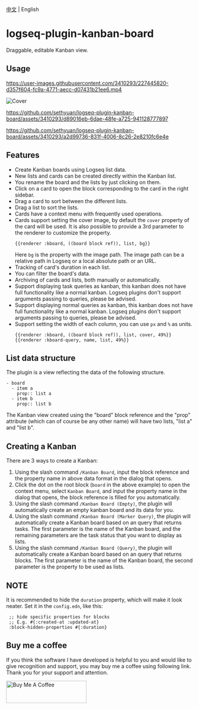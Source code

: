 [中文](README.md) | English

# logseq-plugin-kanban-board

Draggable, editable Kanban view.

## Usage

https://user-images.githubusercontent.com/3410293/227445820-d357f604-fc9a-4771-aecc-d07431b21ee6.mp4

![Cover](https://user-images.githubusercontent.com/3410293/229694906-398dba92-f208-482e-9cda-26e4dd466e80.png)

https://github.com/sethyuan/logseq-plugin-kanban-board/assets/3410293/d89016eb-6dae-48fe-a725-941128777897

https://github.com/sethyuan/logseq-plugin-kanban-board/assets/3410293/a2d99736-831f-4006-8c26-2e8210fc6e4e

## Features

- Create Kanban boards using Logseq list data.
- New lists and cards can be created directly within the Kanban list.
- You rename the board and the lists by just clicking on them.
- Click on a card to open the block corresponding to the card in the right sidebar.
- Drag a card to sort between the different lists.
- Drag a list to sort the lists.
- Cards have a context menu with frequently used operations.
- Cards support setting the cover image, by default the `cover` property of the card will be used. It is also possible to provide a 3rd parameter to the renderer to customize the property.
  ```
  {{renderer :kboard, ((board block ref)), list, bg}}
  ```
  Here `bg` is the property with the image path. The image path can be a relative path in Logseq or a local absolute path or an URL.
- Tracking of card's duration in each list.
- You can filter the board's data.
- Archiving of cards and lists, both manually or automatically.
- Support displaying task queries as kanban, this kanban does not have full functionality like a normal kanban. Logseq plugins don't support arguments passing to queries, please be advised.
- Support displaying normal queries as kanban, this kanban does not have full functionality like a normal kanban. Logseq plugins don't support arguments passing to queries, please be advised.
- Support setting the width of each column, you can use `px` and `%` as units.
  ```
  {{renderer :kboard, ((board block ref)), list, cover, 49%}}
  {{renderer :kboard-query, name, list, 49%}}
  ```

## List data structure

The plugin is a view reflecting the data of the following structure.

```
- board
  - item a
    prop:: list a
  - item b
    prop:: list b
```

The Kanban view created using the "board" block reference and the "prop" attribute (which can of course be any other name) will have two lists, "list a" and "list b".

## Creating a Kanban

There are 3 ways to create a Kanban:

1. Using the slash command `/Kanban Board`, input the block reference and the property name in above data format in the dialog that opens.
1. Click the dot on the root block (`board` in the above example) to open the context menu, select `Kanban Board`, and input the property name in the dialog that opens, the block reference is filled for you automatically.
1. Using the slash command `/Kanban Board (Empty)`, the plugin will automatically create an empty kanban board and its data for you.
1. Using the slash command `/Kanban Board (Marker Query)`, the plugin will automatically create a Kanban board based on an query that returns tasks. The first parameter is the name of the Kanban board, and the remaining parameters are the task status that you want to display as lists.
1. Using the slash command `/Kanban Board (Query)`, the plugin will automatically create a Kanban board based on an query that returns blocks. The first parameter is the name of the Kanban board, the second parameter is the property to be used as lists.

## NOTE

It is recommended to hide the `duration` property, which will make it look neater. Set it in the `config.edn`, like this:

```
 ;; hide specific properties for blocks
 ;; E.g. #{:created-at :updated-at}
 :block-hidden-properties #{:duration}
```

## Buy me a coffee

If you think the software I have developed is helpful to you and would like to give recognition and support, you may buy me a coffee using following link. Thank you for your support and attention.

<a href="https://www.buymeacoffee.com/sethyuan" target="_blank"><img src="https://cdn.buymeacoffee.com/buttons/v2/default-blue.png" alt="Buy Me A Coffee" style="height: 60px !important;width: 217px !important;" ></a>
